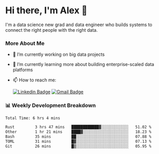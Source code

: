# Hi there, I'm Alex  👋

I'm a data science new grad and data engineer who builds systems to connect the right people with the right data. 

### More About Me

- 🔭 I’m currently working on big data projects
- 🌱 I’m currently learning more about building enterprise-scaled data platforms
- 📫 How to reach me:

  [![Linkedin Badge](https://img.shields.io/badge/LinkedIn-0077B5?style=for-the-badge&logo=linkedin&logoColor=white)](https://www.linkedin.com/in/itsalexchen) [![Gmail Badge](https://img.shields.io/badge/Gmail-D14836?style=for-the-badge&logo=gmail&logoColor=white)](mailto:itsalexchen@gmail.com)




### 📊 Weekly Development Breakdown
<!--START_SECTION:waka-->

```txt
Total Time: 6 hrs 4 mins

Rust         3 hrs 47 mins   ████████████▓░░░░░░░░░░░░   51.02 %
Other        1 hr 21 mins    ████▓░░░░░░░░░░░░░░░░░░░░   18.23 %
Bash         35 mins         ██░░░░░░░░░░░░░░░░░░░░░░░   07.88 %
TOML         31 mins         █▓░░░░░░░░░░░░░░░░░░░░░░░   07.13 %
Git          26 mins         █▒░░░░░░░░░░░░░░░░░░░░░░░   05.95 %
```

<!--END_SECTION:waka-->
